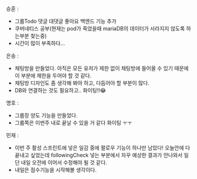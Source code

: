 승훈 :
* 그룹Todo 댓글 대댓글 좋아요 백엔드 기능 추가
* 쿠버네티스 공부(현재는 pod가 죽었을때 mariaDB의 데이터가 사라지지 않도록 하는부분 찾는중)
* 시간이 많이 부족하다... 

은송 :  
- 채팅방을 만들었다. 아직은 모든 유저가 제한 없이 채팅방에 들어올 수 있기 때문에 이 부분에 제한을 두어야 할 것 같다.
- 채팅방 디자인도 좀 생각해 봐야 하고, 다듬어야 할 부분이 많다.
- DB와 연결하는 것도 필요하고.. 화이팅!!😂

명호 :  
- 그룹장 양도 기능을 만들었다.
- 그룹쪽은 이번주 내로 끝날 수 있을 거 같다 화이팅 ㅜㅜ

민재 :
- 이번 주 활성 스프린트에 넣은 일감 중에 팔로우 기능이 하나만 남았다! 
  오늘안에 다 끝내고 싶었는데 followingCheck 넣는 부분에서 자꾸 예상한 결과가 안나와서 일단 내일 오전에 이어서 수정해야 될 것 같다.
- 내일은 점수기능을 시작해볼 생각이다.
